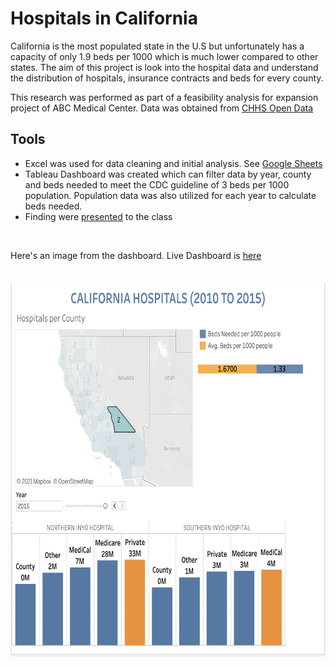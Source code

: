 # Hospitals in California 

California is the most populated state in the U.S but unfortunately has a capacity of only 1.9 beds per 1000 which is much lower compared to other states. The aim of this project is look into the hospital data and understand the distribution of hospitals, insurance contracts and beds for every county. 

This research was performed as part of a feasibility analysis for expansion project of ABC Medical Center. Data was obtained from [CHHS Open Data](https://data.chhs.ca.gov/dataset/fourth-quarter-summary-hospital-utilization-net-patient-revenue-by-payer-source)

## Tools

* Excel was used for data cleaning and initial analysis. See [Google Sheets](https://docs.google.com/spreadsheets/d/1F3xSTl-fmgnj26foueOCfgcrOR3ZZDNGwAvcQ2Jw3Go/edit?usp=sharing)
* Tableau Dashboard was created which can filter data by year, county and beds needed to meet the CDC guideline of 3 beds per 1000 population. Population data was also utilized for each year to calculate beds needed.  
* Finding were [presented](https://github.com/PrasunaM/Metis_Business/blob/ac193f1d73e1d3adf70f8acc0692c98d4dfb41ab/Slides_Business%20Module_%20Hospitals%20in%20California.pdf) to the class
 <br />

Here's an image from the dashboard. Live Dashboard is [here](https://public.tableau.com/views/MetisBusinessModule/Dashboard?:language=en-US&:display_count=n&:origin=viz_share_link) 
<br />
<br />
<br />
<img src="BusinessTableau.png" alt="Tableau_Image" width="800" height = "600"/> 




